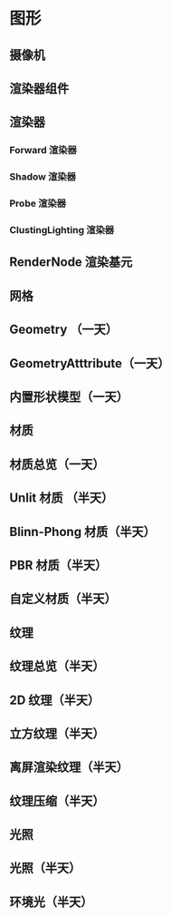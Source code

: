 # 图形

## 摄像机

## 渲染器组件
## 渲染器
### Forward 渲染器
### Shadow 渲染器
### Probe 渲染器
### ClustingLighting 渲染器

## RenderNode 渲染基元

## 网格
  ## Geometry （一天）
  ## GeometryAtttribute（一天）
  ## 内置形状模型（一天）

## 材质
  ## 材质总览（一天）
  ## Unlit 材质 （半天）
  ## Blinn-Phong 材质（半天）
  ## PBR 材质（半天）
  ## 自定义材质（半天）

## 纹理
  ## 纹理总览（半天）
  ## 2D 纹理（半天）
  ## 立方纹理（半天）
  ## 离屏渲染纹理（半天）
  ## 纹理压缩（半天）

## 光照
  ## 光照（半天）
  ## 环境光（半天）